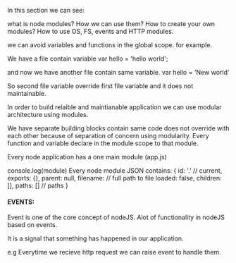In this section we can see:

what is node modules?
How we can use them?
How to create your own modules?
How to use OS, FS, events and HTTP modules.

we can avoid variables and functions in the global scope.
for example. 

We have a file contain variable
var hello = 'hello world';

and now we have another file contain same variable.
var hello = 'New world'

So second file variable override first file variable and it does not maintainable.

In order to build relaible and maintianable application we can use modular architecture using modules.

We have separate building blocks contain same code does not override with each other because of separation of concern using modularity. Every function and variable declare in the module scope to that module.

Every node application has a one main module (app.js)

console.log(module)
Every node module JSON contains:
{
    id: '.' // current,
    exports: {},
    parent: null,
    filename: // full path to file
    loaded: false,
    children: [],
    paths: [] // paths
}

#### EVENTS:

Event is one of the core concept of nodeJS. Alot of functionality in nodeJS based on events.

It is a signal that something has happened in our application.

e.g Everytime we recieve http request we can raise event to handle them.
